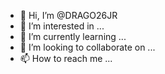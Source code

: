 - 👋 Hi, I’m @DRAGO26JR
- 👀 I’m interested in ...
- 🌱 I’m currently learning ...
- 💞️ I’m looking to collaborate on ...
- 📫 How to reach me ...

<!---
DRAGO26JR/DRAGO26JR is a ✨ special ✨ repository because its `README.md` (this file) appears on your GitHub profile.
You can click the Preview link to take a look at your changes.
--->
